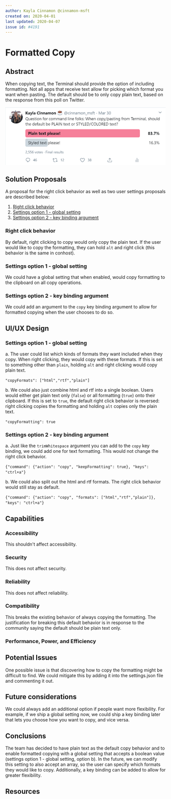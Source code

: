 ```yaml
---
author: Kayla Cinnamon @cinnamon-msft
created on: 2020-04-01
last updated: 2020-04-07
issue id: #4191
---
```


# Formatted Copy

## Abstract

When copying text, the Terminal should provide the option of including formatting. Not all apps that receive text allow for picking which format you want when pasting. The default should be to only copy plain text, based on the response from this poll on Twitter.

![Twitter poll](twitter-poll.png)

## Solution Proposals

A proposal for the right click behavior as well as two user settings proposals are described below:

1. [Right click behavior](#right-click-behavior)
2. [Settings option 1 - global setting](#settings-option-1---global-setting)
3. [Settings option 2 - key binding argument](#settings-option-2---key-binding-argument)

### Right click behavior

By default, right clicking to copy would only copy the plain text. If the user would like to copy the formatting, they can hold `alt` and right click (this behavior is the same in conhost).

### Settings option 1 - global setting

We could have a global setting that when enabled, would copy formatting to the clipboard on all copy operations.

### Settings option 2 - key binding argument

We could add an argument to the `copy` key binding argument to allow for formatted copying when the user chooses to do so.

## UI/UX Design

### Settings option 1 - global setting

a. The user could list which kinds of formats they want included when they copy. When right clicking, they would copy with these formats. If this is set to something other than `plain`, holding `alt` and right clicking would copy plain text.

`"copyFormats": ["html","rtf","plain"]`

b. We could also just combine html and rtf into a single boolean. Users would either get plain text only (`false`) or all formatting (`true`) onto their clipboard. If this is set to `true`, the default right click behavior is reversed: right clicking copies the formatting and holding `alt` copies only the plain text.

`"copyFormatting": true`

### Settings option 2 - key binding argument

a. Just like the `trimWhitespace` argument you can add to the `copy` key binding, we could add one for text formatting. This would not change the right click behavior.

`{"command": {"action": "copy", "keepFormatting": true}, "keys": "ctrl+a"}`

b. We could also split out the html and rtf formats. The right click behavior would still stay as default.

`{"command": {"action": "copy", "formats": ["html","rtf","plain"]}, "keys": "ctrl+a"}`

## Capabilities

### Accessibility

This shouldn't affect accessibility.

### Security

This does not affect security.

### Reliability

This does not affect reliability.

### Compatibility

This breaks the existing behavior of always copying the formatting. The justification for breaking this default behavior is in response to the community saying the default should be plain text only.

### Performance, Power, and Efficiency

## Potential Issues

One possible issue is that discovering how to copy the formatting might be difficult to find. We could mitigate this by adding it into the settings.json file and commenting it out.

## Future considerations

We could always add an additional option if people want more flexibility. For example, if we ship a global setting now, we could ship a key binding later that lets you choose how you want to copy, and vice versa.

## Conclusions

The team has decided to have plain text as the default copy behavior and to enable formatted copying with a global setting that accepts a boolean value (settings option 1 - global setting, option b). In the future, we can modify this setting to also accept an array, so the user can specify which formats they would like to copy. Additionally, a key binding can be added to allow for greater flexibility.

## Resources
